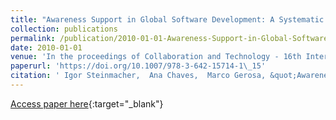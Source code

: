 ```yaml
---
title: "Awareness Support in Global Software Development: A Systematic Review Based on the 3C Collaboration Model"
collection: publications
permalink: /publication/2010-01-01-Awareness-Support-in-Global-Software-Development-A-Systematic-Review-Based-on-the-3C-Collaboration-Model
date: 2010-01-01
venue: 'In the proceedings of Collaboration and Technology - 16th International Conference, CRIWG 2010, Maastricht, The Netherlands, September 20-23, 2010. Proceedings'
paperurl: 'https://doi.org/10.1007/978-3-642-15714-1\_15'
citation: ' Igor Steinmacher,  Ana Chaves,  Marco Gerosa, &quot;Awareness Support in Global Software Development: A Systematic Review Based on the 3C Collaboration Model.&quot; In the proceedings of Collaboration and Technology - 16th International Conference, CRIWG 2010, Maastricht, The Netherlands, September 20-23, 2010. Proceedings, 2010.'
---
```

[Access paper here](https://doi.org/10.1007/978-3-642-15714-1\_15){:target="_blank"}
